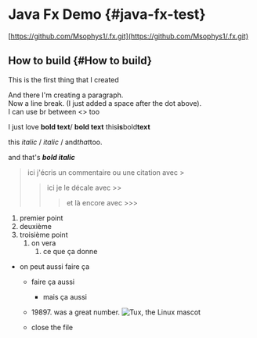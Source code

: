 # Java Fx Demo {#java-fx-test}
[https://github.com/Msophys1/.fx.git](https://github.com/Msophys1/.fx.git)

## How to build {#How to build}
This is the first thing that I created

And there I'm creating a paragraph.  
Now a line break. (I just added a space after the dot above).<br>
I can use br between <> too

I just love **bold text**/ __bold text__ 
this**is**bold**text** 

this *italic* / _italic_ / and*that*too. 

and that's ***bold italic***
 
> ici j'écris un commentaire ou une citation avec >
>> ici je le décale avec >> 
> >> et là encore avec >>>

1. premier point 
2. deuxième 
3. troisième point 
    1. on vera 
       1. ce que ça donne 

- on peut aussi faire ça 
  - faire ça aussi 
    - mais ça aussi 

  - 19897\. was a great number. 
    ![Tux, the Linux mascot](/assets/images/tux.png)
  - close the file 


